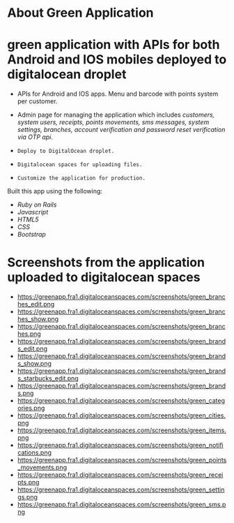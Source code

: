 # About Green Application
# green application with APIs for both Android and IOS mobiles deployed to digitalocean droplet
* APIs for Android and IOS apps. Menu and barcode with points system per customer. 
* Admin page for managing the application which includes  *customers, system users, receipts, points movements, sms messages, system settings, branches, account verification and password reset verification via OTP api*. 

* ` Deploy to DigitalOcean droplet. `
* ` Digitalocean spaces for uploading files. `
* ` Customize the application for production. `

Built this app using the following:
* *Ruby on Rails*
* *Javascript*
* *HTML5*
* *CSS*
* *Bootstrap*

# Screenshots from the application uploaded to digitalocean spaces
* https://greenapp.fra1.digitaloceanspaces.com/screenshots/green_branches_edit.png
* https://greenapp.fra1.digitaloceanspaces.com/screenshots/green_branches_show.png
* https://greenapp.fra1.digitaloceanspaces.com/screenshots/green_branches.png
* https://greenapp.fra1.digitaloceanspaces.com/screenshots/green_brands_edit.png
* https://greenapp.fra1.digitaloceanspaces.com/screenshots/green_brands_show.png
* https://greenapp.fra1.digitaloceanspaces.com/screenshots/green_brands_starbucks_edit.png
* https://greenapp.fra1.digitaloceanspaces.com/screenshots/green_brands.png
* https://greenapp.fra1.digitaloceanspaces.com/screenshots/green_categories.png
* https://greenapp.fra1.digitaloceanspaces.com/screenshots/green_cities.png
* https://greenapp.fra1.digitaloceanspaces.com/screenshots/green_items.png
* https://greenapp.fra1.digitaloceanspaces.com/screenshots/green_notifications.png
* https://greenapp.fra1.digitaloceanspaces.com/screenshots/green_points_movements.png
* https://greenapp.fra1.digitaloceanspaces.com/screenshots/green_receipts.png
* https://greenapp.fra1.digitaloceanspaces.com/screenshots/green_settings.png
* https://greenapp.fra1.digitaloceanspaces.com/screenshots/green_sms.png
